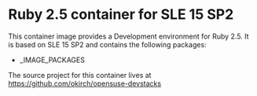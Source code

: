
# Ruby 2.5 container for SLE 15 SP2

This container image provides a Development environment for Ruby 2.5.
It is based on SLE 15 SP2 and contains the following packages:

- _IMAGE_PACKAGES



The source project for this container lives at
https://github.com/okirch/opensuse-devstacks

